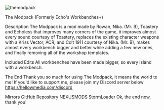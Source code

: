 ![themodpack](https://github.com/echoless3484/TheModpack/assets/109392419/19e44af6-8861-417a-8025-8237390ea6eb)

The Modpack (Formerly Echo's Workbenches+)

Description
The Modpack is a mod made by Rowan, Nika. (Mr. B), Toastery and Echoless that improves many corners of the game, it improves almost every sound courtesy of Toastery, replaces the existing character weapons with a Kriss Vector, ACR, and Colt 1911 courtesy of Nika. (Mr. B), makes almost every workbench bigger and better while adding a few new ones, and finally removing all of the workshop templates.

Included Edits
All workbenches have been made bigger, so every island with a workbench.

The End
Thank you so much for using The Modpack, it means the world to me! If you'd like to support me, please join my Discord server below
https://hellowmedia.com/discord﻿

Mirrors
 [GitHub Repository](https://github.com/echoless3484/TheModpack/tree/main)
 [NEXUSMODS](https://www.nexusmods.com/stormworksbuildandrescue/mods/32)
 [StormLoader](https://github.com/Lewinator56/StormLoader)
Ok, the end now, thank you!
